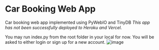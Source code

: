 # Car Booking Web App 
Car booking web app implemented using PyWebIO and TinyDB
_This app has not been successfully deployed to Heroku and Vercel._

You may run index.py from the root folder in your local for now. 
You will be asked to either login or sign up for a new account.
![image](https://user-images.githubusercontent.com/102983286/167590144-674b0519-1720-459e-933f-396723d87a7c.png)


